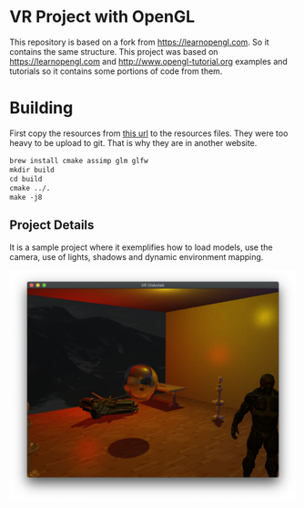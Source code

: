 # VR Project with OpenGL
This repository is based on a fork from https://learnopengl.com. So it contains the same structure.
This project was based on https://learnopengl.com and http://www.opengl-tutorial.org 
examples and tutorials so it contains some portions of code from them.

# Building
First copy the resources from [this url](https://drive.google.com/drive/folders/18LIBy6WQD28gwQvQ5YUa9vdAtrDreN0S?usp=sharing) to the resources files. They were too heavy to be 
upload to git. That is why they are in another website.

```
brew install cmake assimp glm glfw
mkdir build
cd build
cmake ../.
make -j8
```

## Project Details

It is a sample project where it exemplifies how to load models, use the camera, use of lights, 
shadows and dynamic environment mapping.

![Example](https://github.com/joangerard/vr-project/blob/master/src/ex.png)

